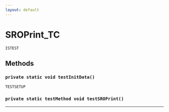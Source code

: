 ```yaml
---
layout: default
---
```

# SROPrint_TC

`ISTEST`
## Methods
### `private static void testInitData()`

`TESTSETUP`
### `private static testMethod void testSROPrint()`
---
